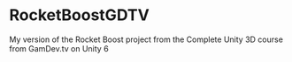 # RocketBoostGDTV
 My version of the Rocket Boost project from the Complete Unity 3D course from GamDev.tv on Unity 6
